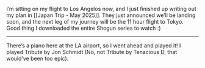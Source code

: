 
I’m sitting on my flight to Los Angelos now, and I just finished up writing out my plan in [[Japan Trip - May 2025]]. They just announced we’ll be landing soon, and the next leg of my journey will be the 11 hour flight to Tokyo. Good thing I downloaded the entire Shogun series to watch :) 

---

There’s a piano here at the LA airport, so I went ahead and played it! I played Tribute by Jon Schmidt (No, not Tribute by Tenacious D, that would’ve been too epic).

